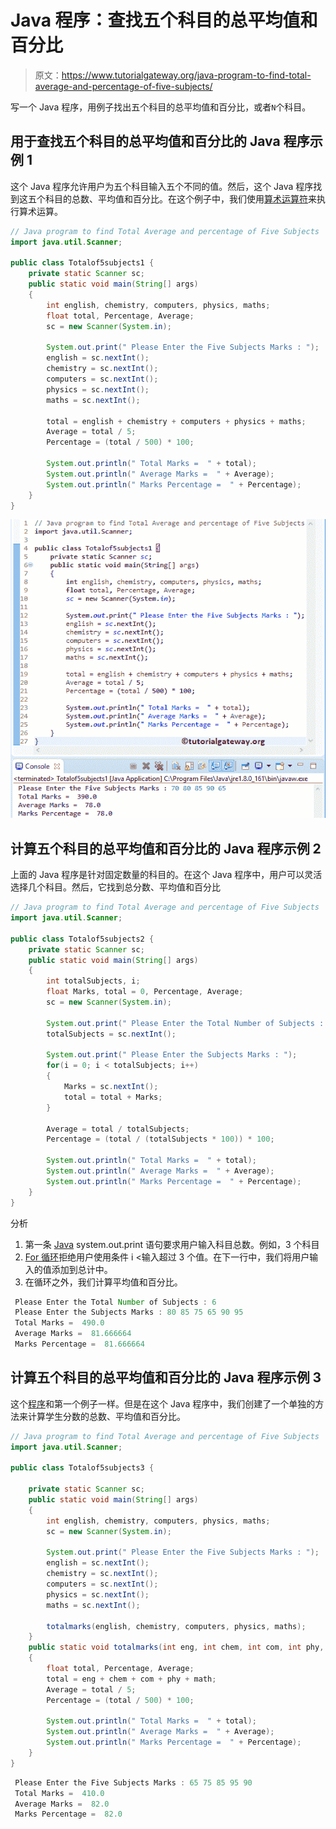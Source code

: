 # Java 程序：查找五个科目的总平均值和百分比

> 原文：<https://www.tutorialgateway.org/java-program-to-find-total-average-and-percentage-of-five-subjects/>

写一个 Java 程序，用例子找出五个科目的总平均值和百分比，或者`N`个科目。

## 用于查找五个科目的总平均值和百分比的 Java 程序示例 1

这个 Java 程序允许用户为五个科目输入五个不同的值。然后，这个 Java 程序找到这五个科目的总数、平均值和百分比。在这个例子中，我们使用[算术运算符](https://www.tutorialgateway.org/java-arithmetic-operators/)来执行算术运算。

```java
// Java program to find Total Average and percentage of Five Subjects
import java.util.Scanner;

public class Totalof5subjects1 {
	private static Scanner sc;
	public static void main(String[] args) 
	{
		int english, chemistry, computers, physics, maths; 
	    float total, Percentage, Average;
		sc = new Scanner(System.in);

		System.out.print(" Please Enter the Five Subjects Marks : ");
		english = sc.nextInt();	
		chemistry = sc.nextInt();	
		computers = sc.nextInt();	
		physics = sc.nextInt();	
		maths = sc.nextInt();	

		total = english + chemistry + computers + physics + maths;
		Average = total / 5;
	    Percentage = (total / 500) * 100;

	    System.out.println(" Total Marks =  " + total);
	    System.out.println(" Average Marks =  " + Average);
	    System.out.println(" Marks Percentage =  " + Percentage);
	}
}
```

![Java program to find Total Average and percentage of Five Subjects 1](img/9a58ddacc5aad7323396a05aa22f7f2e.png)

## 计算五个科目的总平均值和百分比的 Java 程序示例 2

上面的 Java 程序是针对固定数量的科目的。在这个 Java 程序中，用户可以灵活选择几个科目。然后，它找到总分数、平均值和百分比

```java
// Java program to find Total Average and percentage of Five Subjects
import java.util.Scanner;

public class Totalof5subjects2 {
	private static Scanner sc;
	public static void main(String[] args) 
	{
		int totalSubjects, i;
	    float Marks, total = 0, Percentage, Average;
		sc = new Scanner(System.in);

		System.out.print(" Please Enter the Total Number of Subjects : ");
		totalSubjects = sc.nextInt();

		System.out.print(" Please Enter the Subjects Marks : ");
		for(i = 0; i < totalSubjects; i++)
		{
			Marks = sc.nextInt();
			total = total + Marks;
		}

		Average = total / totalSubjects;
	    Percentage = (total / (totalSubjects * 100)) * 100;

	    System.out.println(" Total Marks =  " + total);
	    System.out.println(" Average Marks =  " + Average);
	    System.out.println(" Marks Percentage =  " + Percentage);
	}
}
```

分析

1.  第一条 [Java](https://www.tutorialgateway.org/java-tutorial/) system.out.print 语句要求用户输入科目总数。例如，3 个科目
2.  [For 循环](https://www.tutorialgateway.org/java-for-loop/)拒绝用户使用条件 i <输入超过 3 个值。在下一行中，我们将用户输入的值添加到总计中。
3.  在循环之外，我们计算平均值和百分比。

```java
 Please Enter the Total Number of Subjects : 6
 Please Enter the Subjects Marks : 80 85 75 65 90 95
 Total Marks =  490.0
 Average Marks =  81.666664
 Marks Percentage =  81.666664
```

## 计算五个科目的总平均值和百分比的 Java 程序示例 3

这个[程序](https://www.tutorialgateway.org/learn-java-programs/)和第一个例子一样。但是在这个 Java 程序中，我们创建了一个单独的方法来计算学生分数的总数、平均值和百分比。

```java
// Java program to find Total Average and percentage of Five Subjects
import java.util.Scanner;

public class Totalof5subjects3 {

	private static Scanner sc;
	public static void main(String[] args) 
	{
		int english, chemistry, computers, physics, maths; 	    
		sc = new Scanner(System.in);

		System.out.print(" Please Enter the Five Subjects Marks : ");
		english = sc.nextInt();	
		chemistry = sc.nextInt();	
		computers = sc.nextInt();	
		physics = sc.nextInt();	
		maths = sc.nextInt();	

		totalmarks(english, chemistry, computers, physics, maths);
	}	
	public static void totalmarks(int eng, int chem, int com, int phy, int math)
	{
		float total, Percentage, Average;
		total = eng + chem + com + phy + math;
		Average = total / 5;
	    Percentage = (total / 500) * 100;

	    System.out.println(" Total Marks =  " + total);
	    System.out.println(" Average Marks =  " + Average);
	    System.out.println(" Marks Percentage =  " + Percentage);
	}
}
```

```java
 Please Enter the Five Subjects Marks : 65 75 85 95 90
 Total Marks =  410.0
 Average Marks =  82.0
 Marks Percentage =  82.0
```